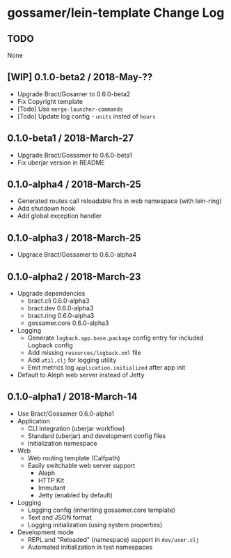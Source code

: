 # gossamer/lein-template Change Log

## TODO

None


## [WIP] 0.1.0-beta2 / 2018-May-??

- Upgrade Bract/Gosamer to 0.6.0-beta2
- Fix Copyright template
- [Todo] Use `merge-launcher-commands`
- [Todo] Update log config - `units` insted of `hours`


## 0.1.0-beta1 / 2018-March-27

- Upgrade Bract/Gossamer to 0.6.0-beta1
- Fix uberjar version in README


## 0.1.0-alpha4 / 2018-March-25

- Generated routes call reloadable fns in web namespace (with lein-ring)
- Add shutdown hook
- Add global exception handler


## 0.1.0-alpha3 / 2018-March-25

- Upgrace Bract/Gossamer to 0.6.0-alpha4


## 0.1.0-alpha2 / 2018-March-23

- Upgrade dependencies
  - bract.cli  0.6.0-alpha3
  - bract.dev  0.6.0-alpha3
  - bract.ring 0.6.0-alpha3
  - gossamer.core 0.6.0-alpha3
- Logging
  - Generate `logback.app.base.package` config entry for included Logback config
  - Add missing `resources/logback.xml` file
  - Add `util.clj` for logging utility
  - Emit metrics log `application.initialized` after app init
- Default to Aleph web server instead of Jetty


## 0.1.0-alpha1 / 2018-March-14

- Use Bract/Gossamer 0.6.0-alpha1
- Application
  - CLI integration (uberjar workflow)
  - Standard (uberjar) and development config files
  - Initialization namespace
- Web
  - Web routing template (Calfpath)
  - Easily switchable web server support
    - Aleph
    - HTTP Kit
    - Immutant
    - Jetty (enabled by default)
- Logging
  - Logging config (inheriting gossamer.core template)
  - Text and JSON format
  - Logging initialization (using system properties)
- Development mode
  - REPL and "Reloaded" (namespace) support in `dev/user.clj`
  - Automated initialization in test namespaces
